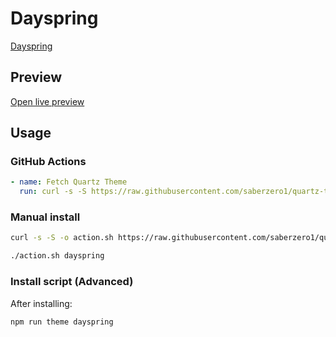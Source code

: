 # Dayspring

[Dayspring](https://github.com/erykwalder)

## Preview

[Open live preview](https://quartz-themes.github.io/dayspring/)

## Usage

### GitHub Actions

```yaml
- name: Fetch Quartz Theme
  run: curl -s -S https://raw.githubusercontent.com/saberzero1/quartz-themes/master/action.sh | bash -s -- dayspring
```

### Manual install

```bash
curl -s -S -o action.sh https://raw.githubusercontent.com/saberzero1/quartz-themes/master/action.sh

./action.sh dayspring
```

### Install script (Advanced)

After installing:

```bash
npm run theme dayspring
```
